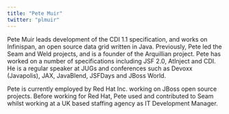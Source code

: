 ```yaml
---
title: "Pete Muir"
twitter: "plmuir"
---
```


Pete Muir leads development of the CDI 1.1 specification, and works on
Infinispan, an open source data grid written in Java. Previously, Pete
led the Seam and Weld projects, and is a founder of the Arquillian
project. Pete has worked on a number of specifications including JSF
2.0, AtInject and CDI. He is a regular speaker at JUGs and conferences
such as Devoxx (Javapolis), JAX, JavaBlend, JSFDays and JBoss World.

Pete is currently employed by Red Hat Inc. working on JBoss open source
projects. Before working for Red Hat, Pete used and contributed to Seam
whilst working at a UK based staffing agency as IT Development Manager.
